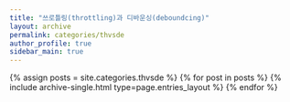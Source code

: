 ```yaml
---
title: "쓰로틀링(throttling)과 디바운싱(deboundcing)"
layout: archive
permalink: categories/thvsde
author_profile: true
sidebar_main: true
---
```


{% assign posts = site.categories.thvsde %}
{% for post in posts %} {% include archive-single.html type=page.entries_layout %} {% endfor %}
